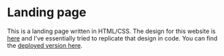 # Landing page 
This is a landing page written in HTML/CSS. The design for this website is [here](https://cdn.statically.io/gh/TheOdinProject/curriculum/main/foundations/html_css/project/odin-project.png) and I've essentially tried to replicate that design in code. You can find the [deployed version here](https://sumitsaurabh927.github.io/odin-landing-page/).
